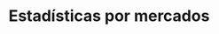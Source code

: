 ---
layout: project
title:  "Estadísticas por mercados"
categories:
- project
img: estadisticas_mercados.jpg
thumb: estadisticas_mercados_thumb.jpg
---